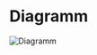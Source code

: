 # Diagramm

![Diagramm](https://github.com/user-attachments/assets/c882a6a5-6248-4e50-9baf-500abf47d345)

